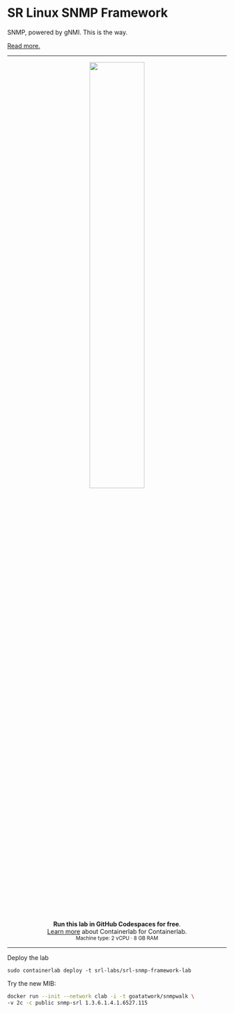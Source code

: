 # SR Linux SNMP Framework

SNMP, powered by gNMI. This is the way.

[Read more.](https://learn.srlinux.dev/snmp/snmp_framework/)

---
<div align=center markdown>
<a href="https://codespaces.new/srl-labs/srl-snmp-framework-lab?quickstart=1&devcontainer_path=.devcontainer%2Fdocker-in-docker%2Fdevcontainer.json">
<img src="https://gitlab.com/rdodin/pics/-/wikis/uploads/d78a6f9f6869b3ac3c286928dd52fa08/run_in_codespaces-v1.svg?sanitize=true" style="width:50%"/></a>

**Run this lab in GitHub Codespaces for free**.  
[Learn more](https://containerlab.dev/manual/codespaces) about Containerlab for Containerlab.  
<small>Machine type: 2 vCPU · 8 GB RAM</small>
</div>

---

Deploy the lab

```
sudo containerlab deploy -t srl-labs/srl-snmp-framework-lab
```

Try the new MIB:

```bash
docker run --init --network clab -i -t goatatwork/snmpwalk \
-v 2c -c public snmp-srl 1.3.6.1.4.1.6527.115
```
